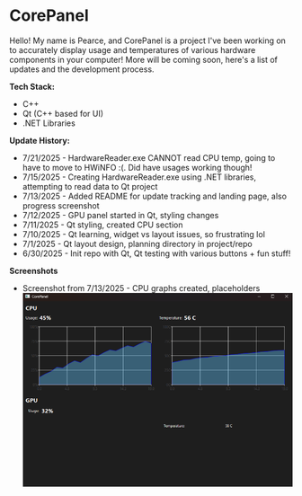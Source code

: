 # CorePanel
Hello! My name is Pearce, and CorePanel is a project I've been working on to accurately display usage and temperatures of various hardware components in your computer! More will be coming soon, here's a list of updates and the development process.

**Tech Stack:**
- C++
- Qt (C++ based for UI)
- .NET Libraries

**Update History:**
- 7/21/2025 - HardwareReader.exe CANNOT read CPU temp, going to have to move to HWiNFO :(. Did have usages working though!
- 7/15/2025 - Creating HardwareReader.exe using .NET libraries, attempting to read data to Qt project
- 7/13/2025 - Added README for update tracking and landing page, also progress screenshot
- 7/12/2025 - GPU panel started in Qt, styling changes
- 7/11/2025 - Qt styling, created CPU section
- 7/10/2025 - Qt learning, widget vs layout issues, so frustrating lol
- 7/1/2025 - Qt layout design, planning directory in project/repo
- 6/30/2025 - Init repo with Qt, Qt testing with various buttons + fun stuff!

**Screenshots**
- Screenshot from 7/13/2025 - CPU graphs created, placeholders
![Screenshot](assets/screenshot_0.png)

